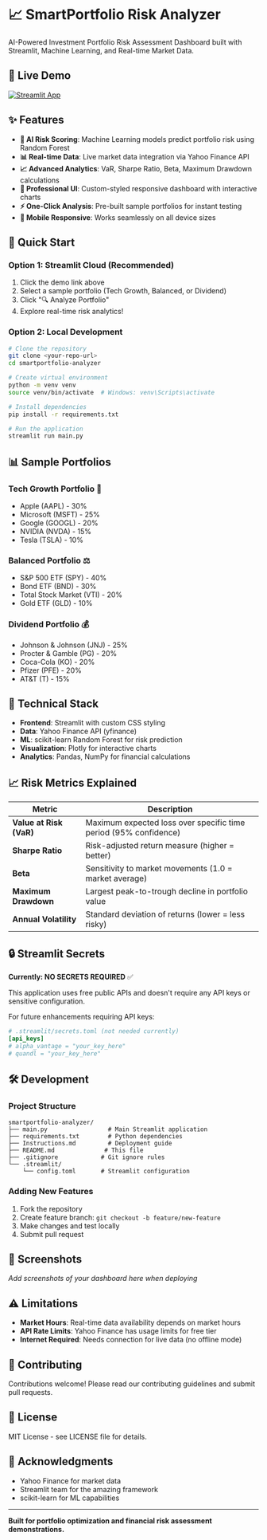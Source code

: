 # 📈 SmartPortfolio Risk Analyzer

AI-Powered Investment Portfolio Risk Assessment Dashboard built with Streamlit, Machine Learning, and Real-time Market Data.

## 🚀 Live Demo

[![Streamlit App](https://static.streamlit.io/badges/streamlit_badge_black_white.svg)](your-app-url-here)

## ✨ Features

- **🤖 AI Risk Scoring**: Machine Learning models predict portfolio risk using Random Forest
- **📊 Real-time Data**: Live market data integration via Yahoo Finance API
- **📈 Advanced Analytics**: VaR, Sharpe Ratio, Beta, Maximum Drawdown calculations
- **🎨 Professional UI**: Custom-styled responsive dashboard with interactive charts
- **⚡ One-Click Analysis**: Pre-built sample portfolios for instant testing
- **📱 Mobile Responsive**: Works seamlessly on all device sizes

## 🎯 Quick Start

### Option 1: Streamlit Cloud (Recommended)
1. Click the demo link above
2. Select a sample portfolio (Tech Growth, Balanced, or Dividend)
3. Click "🔍 Analyze Portfolio"
4. Explore real-time risk analytics!

### Option 2: Local Development
```bash
# Clone the repository
git clone <your-repo-url>
cd smartportfolio-analyzer

# Create virtual environment
python -m venv venv
source venv/bin/activate  # Windows: venv\Scripts\activate

# Install dependencies
pip install -r requirements.txt

# Run the application
streamlit run main.py
```

## 📊 Sample Portfolios

### Tech Growth Portfolio 🚀
- Apple (AAPL) - 30%
- Microsoft (MSFT) - 25%
- Google (GOOGL) - 20%
- NVIDIA (NVDA) - 15%
- Tesla (TSLA) - 10%

### Balanced Portfolio ⚖️
- S&P 500 ETF (SPY) - 40%
- Bond ETF (BND) - 30%
- Total Stock Market (VTI) - 20%
- Gold ETF (GLD) - 10%

### Dividend Portfolio 💰
- Johnson & Johnson (JNJ) - 25%
- Procter & Gamble (PG) - 20%
- Coca-Cola (KO) - 20%
- Pfizer (PFE) - 20%
- AT&T (T) - 15%

## 🔧 Technical Stack

- **Frontend**: Streamlit with custom CSS styling
- **Data**: Yahoo Finance API (yfinance)
- **ML**: scikit-learn Random Forest for risk prediction
- **Visualization**: Plotly for interactive charts
- **Analytics**: Pandas, NumPy for financial calculations

## 📈 Risk Metrics Explained

| Metric | Description |
|--------|-------------|
| **Value at Risk (VaR)** | Maximum expected loss over specific time period (95% confidence) |
| **Sharpe Ratio** | Risk-adjusted return measure (higher = better) |
| **Beta** | Sensitivity to market movements (1.0 = market average) |
| **Maximum Drawdown** | Largest peak-to-trough decline in portfolio value |
| **Annual Volatility** | Standard deviation of returns (lower = less risky) |

## 🔒 Streamlit Secrets

**Currently: NO SECRETS REQUIRED** ✅

This application uses free public APIs and doesn't require any API keys or sensitive configuration.

For future enhancements requiring API keys:
```toml
# .streamlit/secrets.toml (not needed currently)
[api_keys]
# alpha_vantage = "your_key_here"
# quandl = "your_key_here"
```

## 🛠️ Development

### Project Structure
```
smartportfolio-analyzer/
├── main.py                 # Main Streamlit application
├── requirements.txt        # Python dependencies
├── Instructions.md         # Deployment guide
├── README.md              # This file
├── .gitignore            # Git ignore rules
└── .streamlit/
    └── config.toml       # Streamlit configuration
```

### Adding New Features
1. Fork the repository
2. Create feature branch: `git checkout -b feature/new-feature`
3. Make changes and test locally
4. Submit pull request

## 📱 Screenshots

*Add screenshots of your dashboard here when deploying*

## ⚠️ Limitations

- **Market Hours**: Real-time data availability depends on market hours
- **API Rate Limits**: Yahoo Finance has usage limits for free tier
- **Internet Required**: Needs connection for live data (no offline mode)

## 🤝 Contributing

Contributions welcome! Please read our contributing guidelines and submit pull requests.

## 📄 License

MIT License - see LICENSE file for details.

## 🙏 Acknowledgments

- Yahoo Finance for market data
- Streamlit team for the amazing framework
- scikit-learn for ML capabilities

---

**Built for portfolio optimization and financial risk assessment demonstrations.**